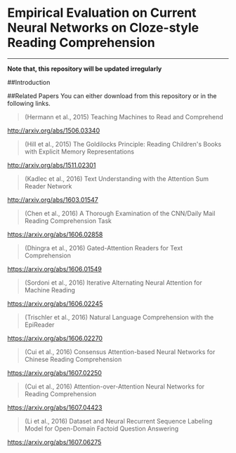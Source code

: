 # Empirical Evaluation on Current Neural Networks on Cloze-style Reading Comprehension

---
**Note that, this repository will be updated irregularly**

##Introduction



##Related Papers
You can either download from this repository or in the following links.
> (Hermann et al., 2015) Teaching Machines to Read and Comprehend

http://arxiv.org/abs/1506.03340
> (Hill et al., 2015) The Goldilocks Principle: Reading Children's Books with Explicit Memory Representations

http://arxiv.org/abs/1511.02301
> (Kadlec et al., 2016) Text Understanding with the Attention Sum Reader Network

http://arxiv.org/abs/1603.01547
> (Chen et al., 2016) A Thorough Examination of the CNN/Daily Mail Reading Comprehension Task

https://arxiv.org/abs/1606.02858
> (Dhingra et al., 2016) Gated-Attention Readers for Text Comprehension

https://arxiv.org/abs/1606.01549
> (Sordoni et al., 2016) Iterative Alternating Neural Attention for Machine Reading

https://arxiv.org/abs/1606.02245
> (Trischler et al., 2016) Natural Language Comprehension with the EpiReader

https://arxiv.org/abs/1606.02270
> (Cui et al., 2016) Consensus Attention-based Neural Networks for Chinese Reading Comprehension

https://arxiv.org/abs/1607.02250
> (Cui et al., 2016) Attention-over-Attention Neural Networks for Reading Comprehension

https://arxiv.org/abs/1607.04423
> (Li et al., 2016) Dataset and Neural Recurrent Sequence Labeling Model for Open-Domain Factoid Question Answering

https://arxiv.org/abs/1607.06275
